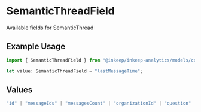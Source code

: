 # SemanticThreadField

Available fields for SemanticThread

## Example Usage

```typescript
import { SemanticThreadField } from "@inkeep/inkeep-analytics/models/components";

let value: SemanticThreadField = "lastMessageTime";
```

## Values

```typescript
"id" | "messageIds" | "messagesCount" | "organizationId" | "question" | "questionLength" | "answer" | "isOnTopic" | "isClear" | "isDocumented" | "isFeatureSupported" | "isAnswerConfident" | "gapSummary" | "subject" | "category" | "languages" | "firstPartyEntities" | "thirdPartyEntities" | "emotion" | "sentiment" | "questionType" | "projectId" | "integrationId" | "firstMessageTime" | "lastMessageTime" | "lastUpdated" | "hasPositiveFeedback" | "hasNegativeFeedback" | "conversationIds" | "areAIAnnotationsVerified" | "isInitialQuestionAnswer"
```